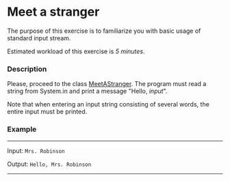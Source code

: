 # Meet a stranger

The purpose of this exercise is to familiarize you with basic usage of standard input stream.

Estimated workload of this exercise is _5 minutes_.

### Description

Please, proceed to the class [MeetAStranger](src/main/java/com/epam/rd/autotasks/meetastranger/MeetAStranger.java).
The program must read a string from System.in and print a message "Hello, *input*".

Note that when entering an input string consisting of several words, the entire input must be printed.

### Example

---
Input: `Mrs. Robinson`

Output: `Hello, Mrs. Robinson`

---